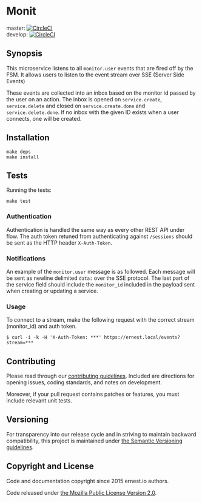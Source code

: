 # Monit

master:  [![CircleCI](https://circleci.com/gh/ernestio/monit/tree/master.svg?style=shield)](https://circleci.com/gh/ernestio/monit/tree/master)  
develop: [![CircleCI](https://circleci.com/gh/ernestio/monit/tree/develop.svg?style=shield)](https://circleci.com/gh/ernestio/monit/tree/develop)

## Synopsis

This microservice listens to all `monitor.user` events that are fired off by the FSM. It allows users to listen to the event stream over SSE (Server Side Events)

These events are collected into an inbox based on the monitor id passed by the user on an action. The inbox is opened on `service.create`, `service.delete` and closed on `service.create.done` and `service.delete.done`. If no inbox with the given ID exists when a user connects, one will be created.

## Installation

```
make deps
make install
```

## Tests

Running the tests:
```
make test
```

### Authentication

Authentication is handled the same way as every other REST API under flow. The auth token retuned from authenticating against `/sessions` should be sent as the HTTP header `X-Auth-Token`.

### Notifications

An example of the `monitor.user` message is as followed. Each message will be sent as newline delimited `data:` over the SSE protocol. The last part of the service field should include the `monitor_id` included in the payload sent when creating or updating a service.

### Usage

To connect to a stream, make the following request with the correct stream (monitor_id) and auth token.

```
$ curl -i -k -H 'X-Auth-Token: ***' https://ernest.local/events?stream=***
```


## Contributing

Please read through our
[contributing guidelines](CONTRIBUTING.md).
Included are directions for opening issues, coding standards, and notes on
development.

Moreover, if your pull request contains patches or features, you must include
relevant unit tests.

## Versioning

For transparency into our release cycle and in striving to maintain backward
compatibility, this project is maintained under [the Semantic Versioning guidelines](http://semver.org/).

## Copyright and License

Code and documentation copyright since 2015 ernest.io authors.

Code released under
[the Mozilla Public License Version 2.0](LICENSE).
